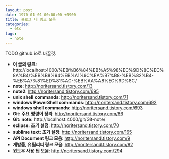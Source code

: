 ```yaml
---
layout: post
date: 1970-01-01 00:00:00 +0900
title: 블로그 내 링크 모음
categories:
  - etc
tags:
  - note
---
```


TODO github.io로 바꿀것.

- **이 글의 링크**: http://localhost:4000/%EB%B6%84%EB%A5%98%EC%9D%8C%EC%8A%B4/%EB%B8%94%EB%A1%9C%EA%B7%B8-%EB%82%B4-%EB%A7%81%ED%81%AC-%EB%AA%A8%EC%9D%8C/
- **note**: http://noritersand.tistory.com/13
- **note2**: http://noritersand.tistory.com/695
- **unix shell commands**: http://noritersand.tistory.com/71
- **windows PowerShell commands**: http://noritersand.tistory.com/692
- **windows shell commands**: http://noritersand.tistory.com/693
- **Git: 주요 명령어 정리**: http://noritersand.tistory.com/86
- **Git: note**: http://localhost:4000/git/Git-note/
- **eclipse: 초기 설정**: http://noritersand.tistory.com/70
- **sublime text: 초기 설정**: http://noritersand.tistory.com/165
- **API Document 링크 모음**: http://noritersand.tistory.com/9
- **개발툴, 유틸리티 링크 모음**: http://noritersand.tistory.com/82
- **윈도우 사용 팁 모음**: http://noritersand.tistory.com/294
